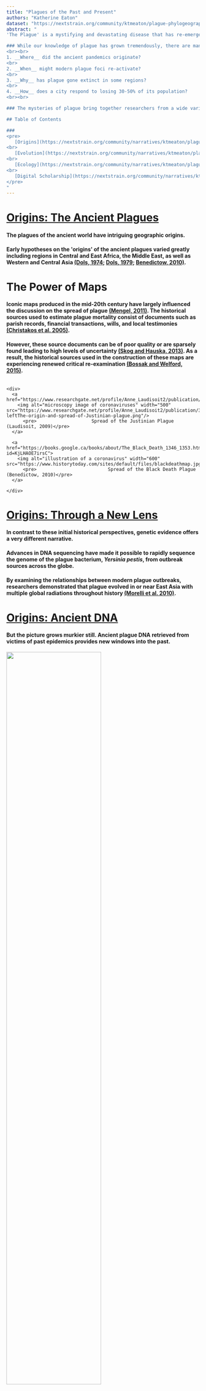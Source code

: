 ```yaml
---
title: "Plagues of the Past and Present"
authors: "Katherine Eaton"
dataset: "https://nextstrain.org/community/ktmeaton/plague-phylogeography/plague150Remote?d=map&legend=closed"
abstract: "
'The Plague' is a mystifying and devastating disease that has re-emerged multiple times throughout history. From the Plague of Justinian (6th century) to the Madagascar Plague Outbreak (2017), this infectious disease has resulted in exceptional mortality and societal upheaval.

### While our knowledge of plague has grown tremendously, there are many outstanding questions:
<br><br>
1. __Where__ did the ancient pandemics originate?  
<br>
2. __When__ might modern plague foci re-activate?  
<br>
3. __Why__ has plague gone extinct in some regions?
<br>
4. __How__ does a city respond to losing 30-50% of its population?
<br><br>

### The mysteries of plague bring together researchers from a wide variety of disciplines from art history to microbiology. While each field stands to make a unique contribution, there remains a unified fascination over how people are affected and cope with this disease, as well as where, when, and why it suddenly appears...

## Table of Contents

###
<pre>
   [Origins](https://nextstrain.org/community/narratives/ktmeaton/plague-phylogeography/plagueSCDS2020Remote?n=1)
<br>
   [Evolution](https://nextstrain.org/community/narratives/ktmeaton/plague-phylogeography/plagueSCDS2020Remote?n=4)  
<br>
   [Ecology](https://nextstrain.org/community/narratives/ktmeaton/plague-phylogeography/plagueSCDS2020Remote?n=5)  
<br>
   [Digital Scholarship](https://nextstrain.org/community/narratives/ktmeaton/plague-phylogeography/plagueSCDS2020Remote?n=7)
</pre>
"
---
```



<!----------------------------------------------------------------------------->
<!--                     1 : LS : Origins Ancient Plague                     -->
<!----------------------------------------------------------------------------->
# [Origins: The Ancient Plagues](https://nextstrain.org/community/ktmeaton/plague-phylogeography/plague150Remote?d=map)
#### The plagues of the ancient world have intriguing geographic origins.

#### Early hypotheses on the 'origins' of the ancient plagues varied greatly including regions in Central and East Africa, the Middle East, as well as Western and Central Asia [(Dols, 1974](https://www.jstor.org/stable/600071); [Dols, 1979](https://www.jstor.org/stable/3631953); [Benedictow, 2010)](https://books.google.ca/books/about/The_Black_Death_1346_1353.html?id=KjLHAOE7irsC).<br>

# The Power of Maps

#### Iconic maps produced in the mid-20th century have largely influenced the discussion on the spread of plague [(Mengel, 2011)](https://academic.oup.com/past/article-abstract/211/1/3/1381253). The historical sources used to estimate plague mortality consist of documents such as parish records, financial transactions, wills, and local testimonies [(Christakos et al. 2005)](https://www.springer.com/gp/book/9783540257943).

#### However, these source documents can be of poor quality or are sparsely found leading to high levels of uncertainty [(Skog and Hauska, 2013)](https://onlinelibrary.wiley.com/doi/abs/10.1111/j.1467-9671.2012.01369.x). As a result, the historical sources used in the construction of these maps are experiencing renewed critical re-examination  [(Bossak and Welford, 2015)](https://www.taylorfrancis.com/books/e/9781315610252/chapters/10.4324%2F9781315610252-12).


<!----------------------------------------------------------------------------->
<!--                     1 : RS : Origins Maps                               -->
<!----------------------------------------------------------------------------->
```auspiceMainDisplayMarkdown

<div>
  <a href="https://www.researchgate.net/profile/Anne_Laudisoit2/publication/315837122">
    <img alt="microscopy image of coronaviruses" width="500" src="https://www.researchgate.net/profile/Anne_Laudisoit2/publication/315837122/figure/fig1/AS:652961457897473@1532689551350/a-leftThe-origin-and-spread-of-Justinian-plague.png"/>
      <pre>                    Spread of the Justinian Plague (Laudisoit, 2009)</pre>
  </a>

  <a href="https://books.google.ca/books/about/The_Black_Death_1346_1353.html?id=KjLHAOE7irsC">
    <img alt="illustration of a coronavirus" width="600" src="https://www.historytoday.com/sites/default/files/blackdeathmap.jpg"/>
      <pre>                          Spread of the Black Death Plague (Benedictow, 2010)</pre>
  </a>

</div>

```


<!----------------------------------------------------------------------------->
<!--                     2 : LS : Origins New Lens                           -->
<!----------------------------------------------------------------------------->
# [Origins: Through a New Lens](https://nextstrain.org/community/ktmeaton/plague-phylogeography/plague150Remote?d=map&animate=1400-01-01,2017-01-01,0,1,30000)
#### In contrast to these initial historical perspectives, genetic evidence offers a very different narrative.

#### Advances in DNA sequencing have made it possible to rapidly sequence the genome of the plague bacterium, *Yersinia pestis*, from outbreak sources across the globe.

#### By examining the relationships between modern plague outbreaks, researchers demonstrated that plague evolved in or near East Asia with multiple global radiations throughout history [(Morelli et al. 2010)](https://www.nature.com/articles/ng.705).


<!----------------------------------------------------------------------------->
<!--                     3 : LS : Origins Ancient DNA                        -->
<!----------------------------------------------------------------------------->
# [Origins: Ancient DNA](https://nextstrain.org/community/ktmeaton/plague-phylogeography/plague150Remote?d=map&country=sweden)
#### But the picture grows murkier still. Ancient plague DNA retrieved from victims of past epidemics provides new windows into the past.
<a href="https://www.history.com/news/is-the-black-death-the-ancestor-of-all-modern-plagues">
  <img src="https://www.history.com/.image/c_limit%2Ccs_srgb%2Cq_auto:good%2Cw_686/MTU3ODc4NTk4NjgzOTI4Mjg3/image-placeholder-title.webp" width="70%">
        <pre>     London's East Smithfield "plague pits", 1348-1349.</pre>
</a>

#### A recent study identified the plague bacterium in skeletal remains from Sweden 4,900 years ago [(Rascovan et al. 2019)](https://doi.org/10.1016/j.cell.2018.11.005). This finding yet again prompts alternative hypotheses concerning the spread of plague across Eurasia. The case is anything but closed.
<a href="https://doi.org/10.1016/j.cell.2018.11.005">
  <img src="https://raw.githubusercontent.com/ktmeaton/plague-phylogeography/master/narratives/images/neolithic-map-1.png" width="80%">
        <pre>   The Spread of Neolithic Plague (Rascovan et al. 2019) </pre>
</a>


<!----------------------------------------------------------------------------->
<!--                     4 : LS : Evolution Time Vortex                      -->
<!----------------------------------------------------------------------------->
# [Evolution: A Time Vortex](https://nextstrain.org/community/ktmeaton/plague-phylogeography/plague150Remote?d=tree&l=clock&m=time)
#### To critique the previous maps on the spread of plague, it is important to consider several statistical problems.

#### To model the past using genetic data, we make and test theories about how evolution proceeds over time.

#### Unfortunately, plague does not follow the rules of a **"molecular clock"**, where evolution should occur at a constant rate. Under this model, a 'younger' strain (ex. collected in 2000) should have more mutations than an 'older' strain (ex. collected in 1950).

#### Instead, there are dramatic fluctuations where the bacterium may "speed up" or "slow down" it's pace and mode of evolution [(Cui et al. 2013)](https://www.pnas.org/content/110/2/577.long).

# Regression

#### The visual to the right compares time on the X-axis (the date) with the mutations that have occurred on the Y-axis (divergence). The dots represent plague samples, and ideally they should fall close to the dark black line.

#### The bubbles above the black line have **more** mutations than expected, and those below the black line have **fewer** mutations than expected.

#### How can we a reconstruct geographic spread over time, with evidence that behaves so chaotically?


<!----------------------------------------------------------------------------->
<!--                     5 : LS : Ecology Picky                              -->
<!----------------------------------------------------------------------------->
# [Ecology: Plague's Not Picky](https://nextstrain.org/community/ktmeaton/plague-phylogeography/plague150Remote?d=tree&c=host&legend=open)
#### The solution could be in understanding **why** this disease does not evolve in a "clock-like" manner. And a clue may lie in considering the ecology of plague.

#### Although plague is primarily a disease of rodents, virtually all mammals are capable of becoming infected when exposed [(Gage and Kosoy, 2006)](http://reviverestore.org/wp-content/uploads/2015/02/Gage-and-Kosoy_USGS-Blk-footed-ferret-symp_2006-copy.pdf). The movement of plague between novel hosts and environments may be a key factor in explaining why the rate of evolution changes so suddenly.

#### The accompanying visual is a **phylogenetic tree**, where the bubbles again represent plague samples and the connecting lines show their degree of relatedness. The color indicates what mammalian host or flea vector the bacteria was isolated from.

#### No obvious patterns emerge as the colors appear 'randomly' distributed. But perhaps the [rodent subfamily Arvicolinae](https://nextstrain.org/community/ktmeaton/plague-phylogeography/plague150Remote?c=host&d=tree&f_host=Microtus,Neodon,Lasiopodomys) is tentatively associated with extra-long branch lengths (ie. rapid evolution).

#### New perspectives on exploratory data analysis that are ecologically-grounded have great potential to yield greater insight.


<!----------------------------------------------------------------------------->
<!--                     6 : LS : Ecology Human                              -->
<!----------------------------------------------------------------------------->
# [Ecology: Human Spillover](https://nextstrain.org/community/ktmeaton/plague-phylogeography/plague150Remote?c=host&d=tree,map&f_host=Homo&legend=closed)
#### This ecological fluidity to adapt to different hosts has had devastating consequences for human populations.

#### 'Spillover' events, where plague crosses over environmental and species boundaries, has led to human outbreaks all across the globe ([Plowright et al. 2017)](https://www.nature.com/articles/nrmicro.2017.45).

#### There is not just a single strain of plague responsible for human infections. Instead, plague strains from many different lineages throughout the evolutionary tree have been linked to epidemics.

#### However, certain lineages of plague seem to be more 'successful' than others, leading to global pandemics and extensive mortality.

#### The question of **why** these particular bacteria vary in their virulence potential continues to be a question of paramount importance.


<!----------------------------------------------------------------------------->
<!--                     7 : LS : Digital Scholarship                        -->
<!----------------------------------------------------------------------------->
# [Digital Scholarship](https://nextstrain.org/community/ktmeaton/plague-phylogeography/plague150Remote?d=map)
#### The data in this exhibit all derive from publicly accessible projects available through the [National Centre for Biotechnology Information](https://www.ncbi.nlm.nih.gov/).

#### This exhibit only captures a very small fraction (150 samples) of the available plague datasets that could be harnessed for analysis (1500+ and growing).

#### Method documentation for the project can be found at [Read the Docs](https://plague-phylogeography.readthedocs.io/en/latest/).

#### The underlying code is open-access via a [GitHub Repository](https://github.com/ktmeaton/plague-phylogeography) and is continually developed for reproducibility.

#### Future work will focus on expanding scope, both geographically and temporally, and integrating new theoretical perspectives to shed further light on the mysteries of **where**, **when**, and **how** plague spreads across the globe.


<!----------------------------------------------------------------------------->
<!--                     8 : LS : References                                 -->
<!----------------------------------------------------------------------------->
# [References](https://nextstrain.org/community/ktmeaton/plague-phylogeography/plague150Remote?d=tree,map&legend=closed)
Bossak, B. H. & Welford, M. R. (2015). [Spatio-Temporal Characteristics of the Medieval Black Death](https://www.taylorfrancis.com/books/e/9781315610252/chapters/10.4324%2F9781315610252-12). In E. Delmelle, A. Páez, & P. Kanaroglou (Eds.), Spatial Analysis in Health Geography. Surrey, England: Ashgate Publishing Limited.
<br><br>
Christakos, G., Olea, R. A., Serre, M. A., Yu, H.-L., & Wang, L.-L. (2005). [Interdisciplinary Public Health Reasoning and Epidemic Modelling: The Case of the Black Death](https://www.springer.com/gp/book/9783540257943). Springer-Verlag Berlin Heidelberg.
<br><br>
Cui, Y., Yu, C., Yan, Y., Li, D., Li, Y., Jombart, T., . . . Yang, R. (2013). [Historical variations in
mutation rate in an epidemic pathogen, *Yersinia pestis*](https://www.pnas.org/content/110/2/577.long). *PNAS*, 110 (2), 577–582.
<br><br>
Dols, M. (1974). [Plague in early Islamic history](https://www.jstor.org/stable/600071). *Journal of the American Oriental Society*, 94(3), 371-383.
<br><br>
Dols, M. (1979). [The Second Plague Pandemic and its recurrences in the Middle East: 1347-1894](https://www.jstor.org/stable/3631953). *Journal of the Economic and Social History of the Orient*, 22(2), 162-189.
<br><br>
Gage, K. & Kosoy, M. (2006). [Recent trends in plague ecology](http://reviverestore.org/wp-content/uploads/2015/02/Gage-and-Kosoy_USGS-Blk-footed-ferret-symp_2006-copy.pdf). *USG Survey*, 213–231.
<br><br>
Plowright, R. K., Parrish, C. R., McCallum, H., Hudson, P. J., Ko, A. I., Graham, A. L., & Lloyd-Smith, J. O. (2017). [Pathways to zoonotic spillover](https://doi.org/10.1038/nrmicro.2017.45). *Nature Reviews Microbiology*, 15(8), 502–510.
<br><br>
Skog, L. & Hauska, H. (2013). [Spatial modeling of the Black Death in Sweden](https://onlinelibrary.wiley.com/doi/abs/10.1111/j.1467-9671.2012.01369.x). *Transactions in GIS*, 17 (4), 589–611.
<br><br>
Laudisoit, A. (2009). [Diversity, ecology and status of potential hosts and vectors of the plague bacillus *Yersinia pestis*](https://doi.org/10.13140/RG.2.2.25362.25281). Contribution to Plague Epidemiology in an Endemic Plague Focus: The Lushoto District (Tanzania).
<br><br>
Mengel, D. C. (2011). [A plague on Bohemia? Mapping the Black Death](https://doi.org/10.1093/pastj/gtq069). *Past & Present*, 211(1), 3–34.
<br><br>
Morelli, G., Song, Y., Mazzoni, C. J., Eppinger, M., Roumagnac, P., Wagner, D. M., . . . Achtman, M. (2010). [*Yersinia pestis* genome sequencing identifies patterns of global phylogenetic diversity](https://www.nature.com/articles/ng.705). *Nature Genetics*, 42, 1140–1143.
